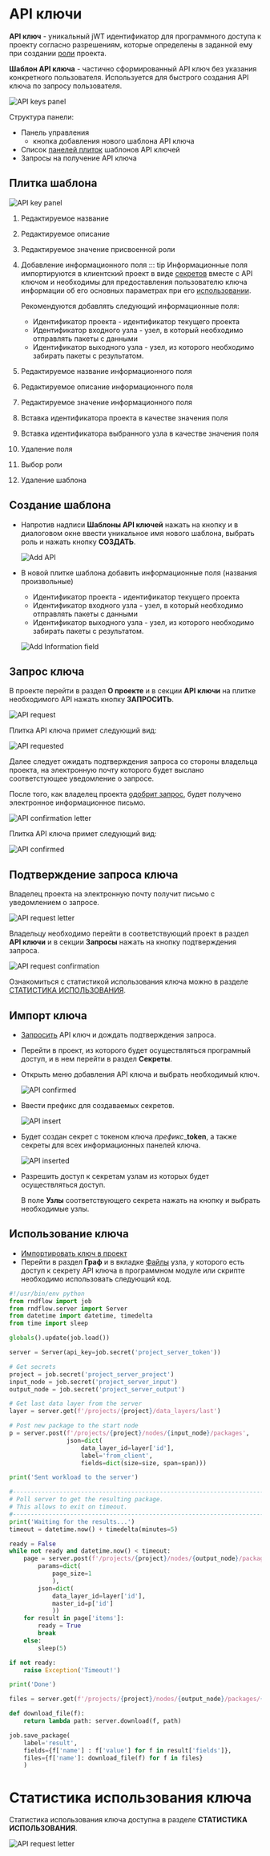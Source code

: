 # API ключи

**API ключ** - уникальный jWT идентификатор для программного доступа к проекту согласно разрешениям, которые определены в заданной ему при создании [роли](./project_role.md) проекта.

**Шаблон API ключа** - частично сформированный API ключ без указания конкретного пользователя. Используется для быстрого создания API ключа по запросу пользователя.

![API keys panel](/images/common/api_keys.png)

Структура панели:

- Панель управления
  - <span class="iconify-inline" data-icon="mdi:plus"></span> кнопка добавления нового шаблона API ключа
- Список [панелей плиток](#плитка-шаблона) шаблонов API ключей
- <span class="iconify-inline" data-icon="mdi:account-alert"></span> Запросы на получение API ключа

## Плитка шаблона

![API key panel](/images/common/api_keys_panel.png)

1. Редактируемое название
2. Редактируемое описание
3. Редактируемое значение присвоенной роли
4. <span class="iconify-inline" data-icon="mdi:delete"></span> Добавление информационного поля
   ::: tip <span class="iconify" data-icon="mdi:information" style="color: #42b983; font-size: 24px;"></span>
   Информационные поля импортируются в клиентский проект в виде [секретов](./secrets.md) вместе с API ключом и необходимы для предоставления пользователю ключа информации об его основных параметрах при его [использовании](#использование-ключа).

   Рекомендуются добавлять следующий информационные поля:

   - Идентификатор проекта - идентификатор текущего проекта
   - Идентификатор входного узла - узел, в который необходимо отправлять пакеты с данными
   - Идентификатор выходного узла - узел, из которого необходимо забирать пакеты с результатом.

5. Редактируемое название информационного поля
6. Редактируемое описание информационного поля
7. Редактируемое значение информационного поля
8. <span class="iconify-inline" data-icon="mdi:sitemap"></span> Вставка идентификатора проекта в качестве значения поля
9. <span class="iconify-inline" data-icon="mdi:feature-search"></span> Вставка идентификатора выбранного узла в качестве значения поля
10. <span class="iconify-inline" data-icon="mdi:delete"></span> Удаление поля
11. <span class="iconify-inline" data-icon="mdi:menu-down"></span> Выбор роли
12. <span class="iconify-inline" data-icon="mdi:delete"></span> Удаление шаблона

## Создание шаблона

- Напротив надписи **Шаблоны API ключей** нажать на кнопку <span class="iconify-inline" data-icon="mdi:plus"></span> и в диалоговом окне ввести уникальное имя нового шаблона, выбрать роль и нажать кнопку **СОЗДАТЬ**.

  ![Add API](/images/common/api_keys_add.png)

- В новой плитке шаблона добавить информационные поля (названия произвольные)

  - Идентификатор проекта - идентификатор текущего проекта
  - Идентификатор входного узла - узел, в который необходимо отправлять пакеты с данными
  - Идентификатор выходного узла - узел, из которого необходимо забирать пакеты с результатом.

  ![Add Information field](/images/common/api.png)

## Запрос ключа

В проекте перейти в раздел <span class="iconify-inline" data-icon="mdi:information"></span>**О проекте** и в секции <span class="iconify-inline" data-icon="mdi:shield-key"></span>**API ключи** на плитке необходимого API нажать кнопку **ЗАПРОСИТЬ**.

![API request](/images/common/api_request.png)

Плитка API ключа примет следующий вид:

![API requested](/images/common/api_wait.png)

Далее следует ожидать подтверждения запроса со стороны владельца проекта, на электронную почту которого будет выслано соответстующее уведомление о запросе.

После того, как владелец проекта [одобрит запрос](#подтверждение-запроса-ключа), будет получено электронное информационное письмо.

![API confirmation letter](/images/common/api_request_confirmed_letter.png)

Плитка API ключа примет следующий вид:

![API confirmed](/images/common/api_confirmed.png)

## Подтверждение запроса ключа

Владелец проекта на электронную почту получит письмо с уведомлением о запросе.

![API request letter](/images/common/api_request_letter.png)

Владельцу необходимо перейти в соответствующий проект в раздел <span class="iconify-inline" data-icon="mdi:shield-key"></span>**API ключи** и в секции **Запросы** нажать на кнопку <span class="iconify-inline" data-icon="mdi:check" style="color: green"></span> подтверждения запроса.

![API request confirmation](/images/common/api_confirmation.png)

Ознакомиться с статистикой использования ключа можно в разделе <span class="iconify-inline" data-icon="mdi:script-text-key"></span>[СТАТИСТИКА ИСПОЛЬЗОВАНИЯ](#статистика-использования-ключа).

## Импорт ключа

- [Запросить](#запрос-ключа) API ключ и дождать подтверждения запроса.

- Перейти в проект, из которого будет осуществляться програмный доступ, и в нем перейти в раздел <span class="iconify-inline" data-icon="mdi:eye-off"></span>**Секреты**.

- Открыть <span class="iconify-inline" data-icon="mdi:key-plus"></span> меню добавления API ключа и выбрать необходимый ключ.

  ![API confirmed](/images/common/api_import.png)

- Ввести префикс для создаваемых секретов.

  ![API insert](/images/common/api_insert.png)

- Будет создан секрет с токеном ключа _префикс_\_**token**, а также секреты для всех информационных панелей ключа.

  ![API inserted](/images/common/api_inserted.png)

- Разрешить доступ к секретам узлам из которых будет осуществляться доступ.

  В поле **Узлы** соответствующего секрета нажать на кнопку <span class="iconify-inline" data-icon="mdi:magnify"></span> и выбрать необходимые узлы.

## Использование ключа

- [Импортировать ключ в проект](#импорт-ключа)
- Перейти в раздел <span class="iconify-inline" data-icon="mdi:sitemap"></span>**Граф** и в вкладке [Файлы](/docs/desc/nodes.md#фаилы) узла, у которого есть доступ к секрету API ключа в программном модуле или скрипте необходимо использовать следующий код.

```python
#!/usr/bin/env python
from rndflow import job
from rndflow.server import Server
from datetime import datetime, timedelta
from time import sleep

globals().update(job.load())

server = Server(api_key=job.secret('project_server_token'))

# Get secrets
project = job.secret('project_server_project')
input_node = job.secret('project_server_input')
output_node = job.secret('project_server_output')

# Get last data layer from the server
layer = server.get(f'/projects/{project}/data_layers/last')

# Post new package to the start node
p = server.post(f'/projects/{project}/nodes/{input_node}/packages',
                json=dict(
                    data_layer_id=layer['id'],
                    label='from_client',
                    fields=dict(size=size, span=span)))

print('Sent workload to the server')

#---------------------------------------------------------------------------
# Poll server to get the resulting package.
# This allows to exit on timeout.
#---------------------------------------------------------------------------
print('Waiting for the results...')
timeout = datetime.now() + timedelta(minutes=5)

ready = False
while not ready and datetime.now() < timeout:
    page = server.post(f'/projects/{project}/nodes/{output_node}/packages/search',
        params=dict(
            page_size=1
            ),
        json=dict(
            data_layer_id=layer['id'],
            master_id=p['id']
            ))
    for result in page['items']:
        ready = True
        break
    else:
        sleep(5)

if not ready:
    raise Exception('Timeout!')

print('Done')

files = server.get(f'/projects/{project}/nodes/{output_node}/packages/{result["id"]}/files')

def download_file(f):
    return lambda path: server.download(f, path)

job.save_package(
    label='result',
    fields={f['name'] : f['value'] for f in result['fields']},
    files={f['name']: download_file(f) for f in files}
    )
```

# Статистика использования ключа

Статистика использования ключа доступна в разделе <span class="iconify-inline" data-icon="mdi:script-text-key"></span> **СТАТИСТИКА ИСПОЛЬЗОВАНИЯ**.

![API request letter](/images/common/api_billing.png)
